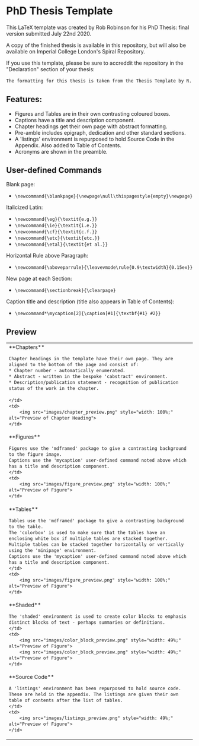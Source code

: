 # PhD Thesis Template

This LaTeX template was created by Rob Robinson for his PhD Thesis: final version submitted July 22nd 2020.

A copy of the finished thesis is available in this repository, but will also be available on Imperial College London's Spiral Repository.

If you use this template, please be sure to accreddit the repository in the "Declaration" section of your thesis:

```latex
The formatting for this thesis is taken from the Thesis Template by R. Robinson at \url{https://github.com/mlnotebook/thesis_template}.
```

## Features:

* Figures and Tables are in their own contrasting coloured boxes.
* Captions have a title and description component.
* Chapter headings get their own page with abstract formatting.
* Pre-amble includes epigraph, dedication and other standard sections.
* A 'listings' environment is repurposed to hold Source Code in the Appendix. Also added to Table of Contents.
* Acronyms are shown in the preamble.

## User-defined Commands

Blank page:
* `\newcommand{\blankpage}{\newpage\null\thispagestyle{empty}\newpage}`

Italicized Latin:
* `\newcommand{\eg}{\textit{e.g.}}`
* `\newcommand{\ie}{\textit{i.e.}}`
* `\newcommand{\cf}{\textit{c.f.}}`
* `\newcommand{\etc}{\textit{etc.}}`
* `\newcommand{\etal}{\textit{et al.}}`

Horizontal Rule above Paragraph:
* `\newcommand{\aboveparrule}{\leavevmode\rule{0.9\textwidth}{0.15ex}}`

New page at each Section:
* `\newcommand{\sectionbreak}{\clearpage}`

Caption title and description (title also appears in Table of Contents):
* `\newcommand*\mycaption[2]{\caption[#1]{\textbf{#1} #2}}`

## Preview

<table>
<tr>
	<td>
	**Chapters**

	Chapter headings in the template have their own page. They are aligned to the bottom of the page and consist of:
	* Chapter number - automatically enumerated.
	* Abstract - written in the bespoke 'cabstract' environment.
	* Description/publication statement - recognition of publication status of the work in the chapter.
	
	</td>
	<td>
		<img src="images/chapter_preview.png" style="width: 100%;" alt="Preview of Chapter Heading">
	</td>
</tr>
<tr>
	<td>
	**Figures**

	Figures use the 'mdframed' package to give a contrasting background to the figure image.
	Captions use the 'mycaption' user-defined command noted above which has a title and description component.
	</td>
	<td>
		<img src="images/figure_preview.png" style="width: 100%;" alt="Preview of Figure">
	</td>
</tr>
<tr>
	<td>
	**Tables**

	Tables use the 'mdframed' package to give a contrasting background to the table.
	The 'colorbox' is used to make sure that the tables have an enclosing white box if multiple tables are stacked together.
	Multiple tables can be stacked together horizontally or vertically using the 'minipage' environment.
	Captions use the 'mycaption' user-defined command noted above which has a title and description component.
	</td>
	<td>
		<img src="images/figure_preview.png" style="width: 100%;" alt="Preview of Figure">
	</td>
</tr>
<tr>
	<td>
	**Shaded**

	The 'shaded' environment is used to create color blocks to emphasis distinct blocks of text - perhaps summaries or definitions.
	</td>
	<td>
		<img src="images/color_block_preview.png" style="width: 49%;" alt="Preview of Figure">
		<img src="images/color_block_preview.png" style="width: 49%;" alt="Preview of Figure">
	</td>
</tr>
<tr>
	<td>
	**Source Code**

	A 'listings' environment has been repurposed to hold source code. These are held in the appendix. The listings are given their own table of contents after the list of tables.
	</td>
	<td>
		<img src="images/listings_preview.png" style="width: 49%;" alt="Preview of Figure">
	</td>
</tr>
</table>